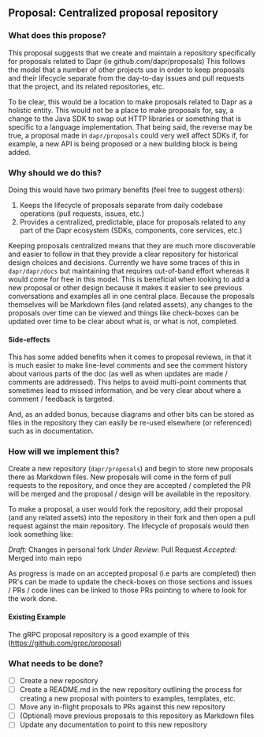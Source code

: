 
## Proposal: Centralized proposal repository 

### What does this propose?

This proposal suggests that we create and maintain a repository specifically for proposals related to Dapr (ie github.com/dapr/proposals) This follows the model that a number of other projects use in order to keep proposals and their lifecycle separate from the day-to-day issues and pull requests that the project, and its related repositories, etc. 

To be clear, this would be a location to make proposals related to Dapr as a holistic entity. This would not be a place to make proposals for, say, a change to the Java SDK to swap out HTTP libraries or something that is specific to a language implementation. That being said, the reverse may be true, a proposal made in `dapr/proposals` could very well affect SDKs if, for example, a new API is being proposed or a new building block is being added. 

### Why should we do this?

Doing this would have two primary benefits (feel free to suggest others):

1. Keeps the lifecycle of proposals separate from daily codebase operations (pull requests, issues, etc.)
2. Provides a centralized, predictable, place for proposals related to any part of the Dapr ecosystem (SDKs, components, core services, etc.) 

Keeping proposals centralized means that they are much more discoverable and easier to follow in that they provide a clear repository for historical design choices and decisions. Currently we have some traces of this in `dapr/dapr/docs` but maintaining that requires out-of-band effort whereas it would come for free in this model. This is beneficial when looking to add a new proposal or other design because it makes it easier to see previous conversations and examples all in one central place. Because the proposals themselves will be Markdown files (and related assets), any changes to the proposals over time can be viewed and things like check-boxes can be updated over time to be clear about what is, or what is not, completed. 

#### Side-effects

This has some added benefits when it comes to proposal reviews, in that it is much easier to make line-level comments and see the comment history about various parts of the doc (as well as when updates are made / comments are addressed). This helps to avoid multi-point comments that sometimes lead to missed information, and be very clear about where a comment / feedback is targeted.

And, as an added bonus, because diagrams and other bits can be stored as files in the repository they can easily be re-used elsewhere (or referenced) such as in documentation. 

### How will we implement this?

Create a new repository (`dapr/proposals`) and begin to store new proposals there as Markdown files. New proposals will come in the form of pull requests to the repository, and once they are accepted / completed the PR will be merged and the proposal / design will be available in the repository. 

To make a proposal, a user would fork the repository, add their proposal (and any related assets) into the repository in their fork and then open a pull request against the main repository. The lifecycle of proposals would then look something like:

*Draft:* Changes in personal fork 
*Under Review:* Pull Request 
*Accepted:* Merged into main repo 

As progress is made on an accepted proposal (i.e parts are completed) then PR's can be made to update the check-boxes on those sections and issues / PRs / code lines can be linked to those PRs pointing to where to look for the work done. 

#### Existing Example

The gRPC proposal repository is a good example of this (https://github.com/grpc/proposal)

### What needs to be done?

- [ ] Create a new repository
- [ ] Create a README.md in the new repository outlining the process for creating a new proposal with pointers to examples, templates, etc. 
- [ ] Move any in-flight proposals to PRs against this new repository
- [ ] (Optional) move previous proposals to this repository as Markdown files
- [ ] Update any documentation to point to this new repository
